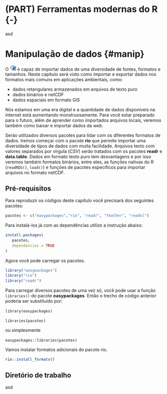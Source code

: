 # (PART) Ferramentas modernas do R {-}

asd

# Manipulação de dados {#manip}




O <img src="images/logo_r.png" width="20"> é capaz de importar dados de uma diversidade de fontes, formatos e tamanhos. Neste capítulo será visto como importar e exportar dados nos formatos mais comuns em aplicações ambientais, como: 

- dados retangulares armazenados em arquivos de texto puro
- dados binários e netCDF
- dados espaciais em formato GIS

Nós estamos em uma era digital e a quantidade de dados disponíveis na internet está aumentando monstruosamente. Para você estar preparado para o futuro, além de aprender como importados arquivos locais, veremos também como baixar e importar dados da *web*.

Serão utilizados diversos pacotes para lidar com os diferentes formatos de dados. Iremos começar com o pacote **rio** que permite importar uma diversidade de tipos de dados com muita facilidade. Arquivos texto com valores separados por vírgula (*CSV*) serão tratados com os pacotes **readr** e **data.table**. Dados em formato texto puro tem desvantagens e por isso veremos também formatos binários, entre eles, as funções nativas do R (`readRDS()`, `load()`) e funções de pacotes específicos para importar arquivos no formato netCDF.


## Pré-requisitos

Para reproduzir os códigos deste capítulo você precisará dos seguintes pacotes:


```r
pacotes <- c("easypackages","rio", "readr", "feather", "readxl") 
```

Para instalá-los já com as dependências utilize a instrução abaixo:


```r
install.packages(
   pacotes,
   dependencies = TRUE
)
```

Agora você pode carregar os pacotes.


```r
library("easypackages")
library("rio")
library("readr")
```


<div class="rmdtip">
<p>Para carregar diversos pacotes de uma vez só, você pode usar a função <code>libraries()</code> do pacote <strong>easypackages</strong>. Então o trecho de código anterior poderia ser substituído por:</p>
<p><code>library(easypackages)</code></p>
<p><code>libraries(pacotes)</code></p>
<p>ou simplesmente</p>
<p><code>easypackages::libraries(pacotes)</code></p>
</div>

Vamos instalar formatos adicionais do pacote rio.


```r
rio::install_formats()
```


## Diretório de trabalho

asd
